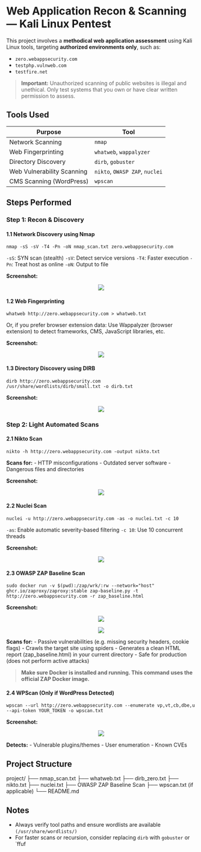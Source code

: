 # Web Application Recon & Scanning — Kali Linux Pentest
This project involves a **methodical web application assessment** using Kali Linux tools, targeting **authorized environments only**, such as:

- `zero.webappsecurity.com`
- `testphp.vulnweb.com`
- `testfire.net`

> **Important:** Unauthorized scanning of public websites is illegal and unethical. Only test systems that you own or have clear written permission to assess.

## Tools Used
| Purpose                    | Tool                           |
| -------------------------- | ------------------------------ |
| Network Scanning           | `nmap`                         |
| Web Fingerprinting         | `whatweb`, `wappalyzer`        |
| Directory Discovery        | `dirb`, `gobuster`             |
| Web Vulnerability Scanning | `nikto`, `OWASP ZAP`, `nuclei` |
| CMS Scanning (WordPress)   | `wpscan`                       |

## Steps Performed
### Step 1: Recon & Discovery
#### 1.1 Network Discovery using Nmap
```
nmap -sS -sV -T4 -Pn -oN nmap_scan.txt zero.webappsecurity.com
```
`-sS`: SYN scan (stealth)
`-sV`: Detect service versions
`-T4`: Faster execution
`-Pn`: Treat host as online
`-oN`: Output to file

**Screenshot:**
<p align="center"><img src="https://github.com/BAmisha-CS/Skill-Horison/blob/main/Assignment%204/Screenshots/nmap.png"></p>

#### 1.2 Web Fingerprinting
```
whatweb http://zero.webappsecurity.com > whatweb.txt
```
Or, if you prefer browser extension data:
Use Wappalyzer (browser extension) to detect frameworks, CMS, JavaScript libraries, etc.

**Screenshot:**
<p align="center"><img src="https://github.com/BAmisha-CS/Skill-Horison/blob/main/Assignment%204/Screenshots/whatweb.png"></p>

#### 1.3 Directory Discovery using DIRB
```
dirb http://zero.webappsecurity.com /usr/share/wordlists/dirb/small.txt -o dirb.txt
```

**Screenshot:**
<p align="center"><img src="https://github.com/BAmisha-CS/Skill-Horison/blob/main/Assignment%204/Screenshots/Dirb.png"></p>

### Step 2: Light Automated Scans
#### 2.1 Nikto Scan
```
nikto -h http://zero.webappsecurity.com -output nikto.txt
```
**Scans for:** - HTTP misconfigurations
              - Outdated server software
             - Dangerous files and directories

**Screenshot:**
<p align="center"><img src="https://github.com/BAmisha-CS/Skill-Horison/blob/main/Assignment%204/Screenshots/Nikto.png"></p>             

#### 2.2 Nuclei Scan
```
nuclei -u http://zero.webappsecurity.com -as -o nuclei.txt -c 10
```
`-as`: Enable automatic severity-based filtering
`-c 10`: Use 10 concurrent threads

**Screenshot:**
<p align="center"><img src="https://github.com/BAmisha-CS/Skill-Horison/blob/main/Assignment%204/Screenshots/Nuclei.png"></p>

#### 2.3 OWASP ZAP Baseline Scan
```
sudo docker run -v $(pwd):/zap/wrk/:rw --network="host" ghcr.io/zaproxy/zaproxy:stable zap-baseline.py -t http://zero.webappsecurity.com -r zap_baseline.html
```

**Screenshot:**
<p align="center"><img src="https://github.com/BAmisha-CS/Skill-Horison/blob/main/Assignment%204/Screenshots/OWASP_ZAP.png"></p>

<p align="center"><img src="https://github.com/BAmisha-CS/Skill-Horison/blob/main/Assignment%204/Screenshots/ZAP_Baseline_Scanning.png"></p>

**Scans for:** - Passive vulnerabilities (e.g. missing security headers, cookie flags)
               - Crawls the target site using spiders
               - Generates a clean HTML report (zap_baseline.html) in your current directory
               - Safe for production (does not perform active attacks)
> **Make sure Docker is installed and running. This command uses the official ZAP Docker image.**

#### 2.4 WPScan (Only if WordPress Detected)
```
wpscan --url http://zero.webappsecurity.com --enumerate vp,vt,cb,dbe,u --api-token YOUR_TOKEN -o wpscan.txt
```

**Screenshot:**
<p align="center"><img src="https://github.com/BAmisha-CS/Skill-Horison/blob/main/Assignment%204/Screenshots/WPScan.png"></p>

**Detects:** - Vulnerable plugins/themes
             - User enumeration
             - Known CVEs

## Project Structure
project/
├── nmap_scan.txt
├── whatweb.txt
├── dirb_zero.txt
├── nikto.txt
├── nuclei.txt
├── OWASP ZAP Baseline Scan
├── wpscan.txt (if applicable)
└── README.md

## Notes
- Always verify tool paths and ensure wordlists are available `(/usr/share/wordlists/)`
- For faster scans or recursion, consider replacing `dirb` with `gobuster` or `ffuf





